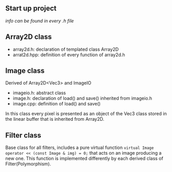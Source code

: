 ## Start up project

*info can be found in every .h file*

## Array2D class

* array2d.h: declaration of templated class Array2D
* arrat2d.hpp: definition of every function of array2d.h

## Image class
Derived  of Array2D<Vec3<float>> and ImageIO

* imageio.h: abstract class
* image.h: declaration of load() and save() inherited from imageio.h
* image.cpp: definition of load() and save()

In this class every pixel is presented as an object of the Vec3 class stored
in the linear buffer that is inherited from Array2D.

## Filter class

Base class for all filters, includes a pure virtual function `virtual Image operator << (const Image & img) = 0;`
that acts on an image producing a new one. This function is implemented differently by each derived class of Filter(Polymorphism).



